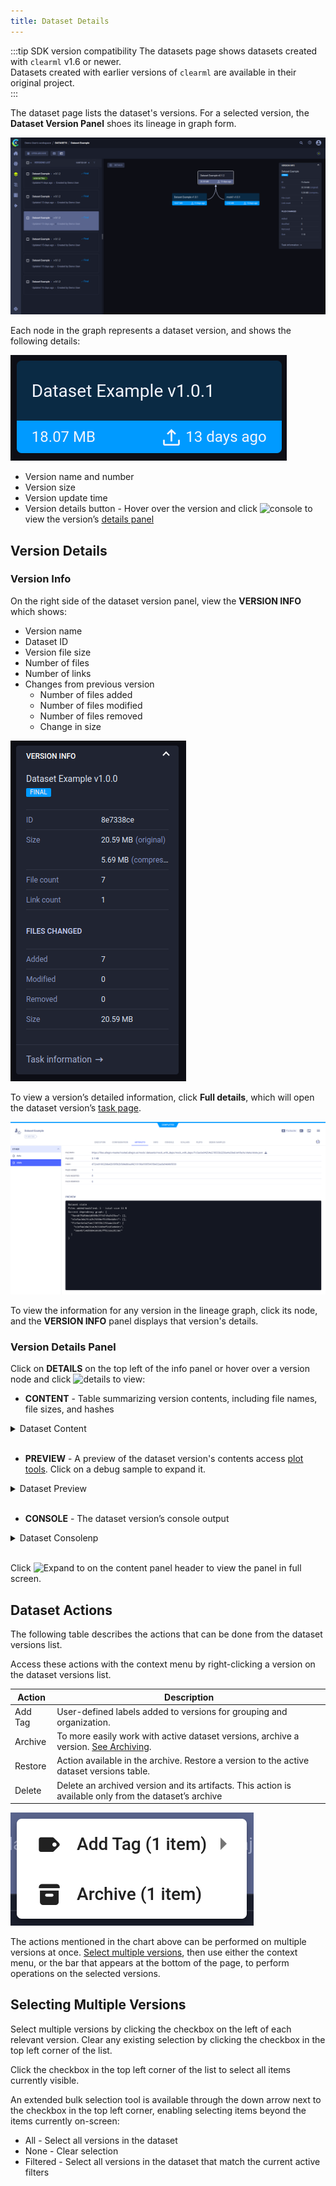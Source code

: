 ```yaml
---
title: Dataset Details
---
```


:::tip SDK version compatibility
The datasets page shows datasets created with `clearml` v1.6 or newer.  
Datasets created with earlier versions of `clearml` are available in their original project.  
:::

The dataset page lists the dataset's versions. For a selected version, the **Dataset Version Panel** shoes its lineage 
in graph form. 

![Dataset lineage](../../img/webapp_dataset_lineage.png)

Each node in the graph represents a dataset version, and shows the following details:

<div class="max-w-50">

![Dataset node info](../../img/webapp_dataset_node.png)

</div>

* Version name and number
* Version size 
* Version update time
* Version details button - Hover over the version and click <img src="/docs/latest/icons/ico-console.svg" alt="console" className="icon size-md space-sm" /> 
  to view the version’s [details panel](#version-details-panel) 
  
## Version Details
### Version Info

On the right side of the dataset version panel, view the **VERSION INFO** which shows: 
* Version name
* Dataset ID 
* Version file size 
* Number of files
* Number of links
* Changes from previous version 
  * Number of files added 
  * Number of files modified 
  * Number of files removed 
  * Change in size

<div class="max-w-50">

![Version info](../../img/webapp_dataset_version_info.png)

</div>

To view a version’s detailed information, click **Full details**, which will open the dataset version’s [task page](../webapp_exp_track_visual.md).

![Dataset task info](../../img/webapp_dataset_task_page.png)

To view the information for any version in the lineage graph, click its node, and the **VERSION INFO** panel displays
that version's details. 

### Version Details Panel

Click on **DETAILS** on the top left of the info panel or hover over a version node and click <img src="/docs/latest/icons/ico-console.svg" alt="details" className="icon size-md space-sm" /> 
to view:
* **CONTENT** - Table summarizing version contents, including file names, file sizes, and hashes 

<details className="cml-expansion-panel screenshot">
<summary className="cml-expansion-panel-summary">Dataset Content</summary>
<div className="cml-expansion-panel-content">

![content](../../img/webapp_dataset_content.png)

</div>
</details>
<br/>

* **PREVIEW** - A preview of the dataset version's contents 
  access [plot tools](../webapp_exp_track_visual.md#scalar-plot-tools). Click on a debug sample to expand it. 

<details className="cml-expansion-panel screenshot">
<summary className="cml-expansion-panel-summary">Dataset Preview</summary>
<div className="cml-expansion-panel-content">

![preview](../../img/webapp_dataset_preview.png)

</div>
</details>
<br/>

* **CONSOLE** - The dataset version’s console output

<details className="cml-expansion-panel screenshot">
<summary className="cml-expansion-panel-summary">Dataset Consolenp</summary>
<div className="cml-expansion-panel-content">

![console](../../img/webapp_dataset_console.png)

</div>
</details>

<br/>

Click <img src="/docs/latest/icons/ico-max-panel.svg" alt="Expand" className="icon size-md space-sm" /> to on the content panel header to view the panel in full screen. 

## Dataset Actions
The following table describes the actions that can be done from the dataset versions list.

Access these actions with the context menu by right-clicking a version on the dataset versions list.

| Action | Description | 
|-----|----|
|Add Tag |User-defined labels added to versions for grouping and organization. |
|Archive| To more easily work with active dataset versions, archive a version. [See Archiving](../webapp_archiving.md).| 
|Restore|Action available in the archive. Restore a version to the active dataset versions table.|
|Delete| Delete an archived version and its artifacts. This action is available only from the dataset’s archive |

![Dataset actions](../../img/webapp_dataset_actions.png)

The actions mentioned in the chart above can be performed on multiple versions at once. [Select multiple versions](#selecting-multiple-versions), 
then use either the context menu, or the bar that appears at the bottom of the page, to perform operations on the 
selected versions.

## Selecting Multiple Versions
Select multiple versions by clicking the checkbox on the left of each relevant version. Clear any existing selection by 
clicking the checkbox in the top left corner of the list.

Click the checkbox in the top left corner of the list to select all items currently visible.

An extended bulk selection tool is available through the down arrow next to the checkbox in the top left corner, enabling selecting items beyond the items currently on-screen:
* All - Select all versions in the dataset
* None - Clear selection
* Filtered - Select all versions in the dataset that match the current active filters

